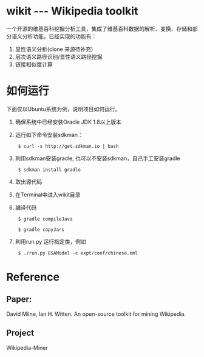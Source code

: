 # wikit --- Wikipedia toolkit
一个开源的维基百科挖掘分析工具，集成了维基百科数据的解析、变换、存储和部分语义分析功能，已经实现的功能有：

1. 显性语义分析(clone 来源待补充)
2. 层次语义路径识别/显性语义路径挖掘
3. 链接相似度计算

# 如何运行
下面仅以Ubuntu系统为例，说明项目如何运行。

1. 确保系统中已经安装Oracle JDK 1.8以上版本
2. 运行如下命令安装sdkman：

        $ curl -s http://get.sdkman.io | bash
3. 利用sdkman安装gradle, 也可以不安装sdkman，自己手工安装gradle

        $ sdkman install gradle
4. 取出源代码
5. 在Terminal中进入wikit目录
6. 编译代码

        $ gradle compileJava
        
        $ gradle copyJars
7. 利用run.py 运行指定类，例如

        $ ./run.py ESAModel -c expt/conf/chinese.xml


# Reference

Paper:
------------
David Milne, Ian H. Witten. An open-source toolkit for mining Wikipedia. 

Project
--------------
Wikipedia-Miner
